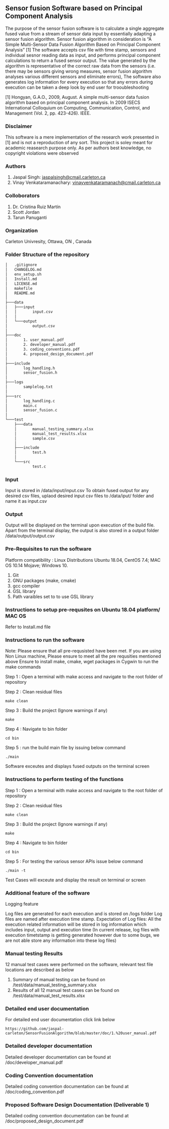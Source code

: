 ## Sensor fusion Software based on Principal Component Analysis ##

The purpose of the sensor fusion software is to calculate a single aggregate fused value from a stream of sensor data input by essentially adapting a sensor fusion algorithm. Sensor fusion algorithm in consideration is “A Simple Multi-Sensor Data Fusion Algorithm Based on Principal Component Analysis” [1]  The software accepts csv file with time stamp, sensors and individual sesnor reading data as input, and performs principal component calculations to return a fused sensor output. The value generated by the algorithm is representative of the correct raw data from the sensors (i.e. there may be sensors giving wrong measures, sensor fusion algorithm analyses various different sensors and eliminate errors), The software also generates log information for every execution so that any errors during execution can be taken a deep look by end user for trooubleshooting 

[1] Hongyan, G.A.O., 2009, August. A simple multi-sensor data fusion algorithm based on principal component analysis. In 2009 ISECS International Colloquium on Computing, Communication, Control, and Management (Vol. 2, pp. 423-426). IEEE.

### Disclaimer

This software is a mere implementation of the research work presented in [1] and is not a reproduction of any sort. This project is soley meant for academic reasearch purpose only. As per authors best knowledge, no copyright violations were observed  

### Authors

1.  Jaspal Singh: jaspalsingh@cmail.carleton.ca
2.  Vinay Venkataramanachary: vinayvenkataramanach@cmail.carleton.ca

### Colloborators

1. Dr. Cristina Ruiz Martín
2. Scott Jordan
3. Tarun Panuganti

### Organization

Carleton Univresity, Ottawa, ON , Canada

### Folder Structure of the repository

```bash
│   .gitignore
│   CHANGELOG.md
│   env_setup.sh
│   Install.md
│   LICENSE.md
│   makefile
│   README.md
│
├───data
│   ├───input
│   │       input.csv
│   │
│   └───output
│           output.csv
│
├───doc
│       1. user_manual.pdf
│       2. developer_manual.pdf
│       3. coding_conventions.pdf
│       4. proposed_design_document.pdf
│
├───include
│       log_handling.h
│       sensor_fusion.h
│
├───logs
│       samplelog.txt
│
├───src
│       log_handling.c
│       main.c
│       sensor_fusion.c
│
└───test
    ├───data
    │       manual_testing_summary.xlsx
    │       manual_test_results.xlsx
    │       sample.csv
    │
    ├───include
    │       test.h
    │
    └───src
            test.c
```

### Input

Input is stored in /data/input/input.csv
To obtain fused output for any desired csv files, uplaod desired input csv files to /data/iput/ folder and name it as input.csv

### Output

Output will be displayed on the terminal upon execution of the build file.
Apart from the terminal display, the output is also stored in a output folder /data/output/output.csv

### Pre-Requisites to run the software

Platform compatibility : Linux Distributions Ubuntu 18.04, CentOS 7.4; MAC OS 10.14 Mojave; Windows 10.

1. Git
2. GNU packages (make, cmake)
2. gcc compiler
2. GSL library
3. Path varaibles set to to use GSL library

### Instructions to setup pre-requsites on Ubuntu 18.04 platform/ MAC OS

Refer to Install.md file

### Instructions to run the software

Note: Please ensure that all pre-requsisted have been met.
If you are using Non Linux machine, Please ensure to meet all the pre requsities mentioned above 
Ensure to install make, cmake, wget packages in Cygwin to run the make commands

Step 1 : Open a terminal with make access and navigate to the root  folder of repository 

Step 2 : Clean residual files
```
make clean
```
Step 3 : Build the project (Ignore warnings if any)

```
make
```

Step 4 : Navigate to bin folder
```
cd bin
```

Step 5 : run the build main file by issuing below command 
```
./main
```
Software exceutes and displays fused outputs on the terminal screen

### Instructions to perform testing of the functions

Step 1 : Open a terminal with make access and navigate to the root  folder of repository 

Step 2 : Clean residual files
```
make clean
```
Step 3 : Build the project (Ignore warnings if any)

```
make
```

Step 4 : Navigate to bin folder
```
cd bin
```

Step 5 : For testing the various sensor APIs issue below command 

```
./main -t
```

Test Cases will exceute and display the result on terminal or screen


### Additional feature of the software

Logging feature

Log files are generated for each execution and is stored on /logs folder
Log files are named after execution time stamp. 
Expectation of Log files: All the execution related information will be stored in log information which includes input, output and execution time
(In current release, log files with execution timetstamp is getting generated however due to some bugs, we are not able store any information into these log files)

### Manual testing Results

12 manual test cases were performed on the software, relevant test file locations are described as below

1. Summary of manual testing can be found on /test/data/manual_testing_summary.xlsx
2. Results of all 12 manual test cases can be found on /test/data/manual_test_results.xlsx

### Detailed end user documentation

For detailed end user documentation click link below
```
https://github.com/jaspal-carleton/SensorFusionAlgorithm/blob/master/doc/1.%20user_manual.pdf
```

### Detailed developer documentation

Detailed developer  documentation can be found at /doc/developer_manual.pdf

### Coding Convention documentation

Detailed coding convention  documentation can be found at /doc/coding_convention.pdf

### Proposed Software Design Documentation (Deliverable 1)

Detailed coding convention  documentation can be found at /doc/proposed_design_document.pdf
